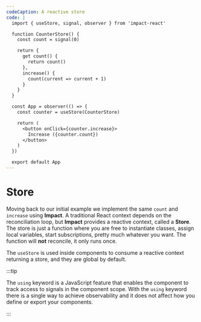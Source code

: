 ```yaml
---
codeCaption: A reactive store
code: |
  import { useStore, signal, observer } from 'impact-react'

  function CounterStore() {
    const count = signal(0)

    return {
      get count() {
        return count()
      },
      increase() {
        count(current => current + 1)
      }
    }
  }

  const App = observer(() => {
    const counter = useStore(CounterStore)

    return (
      <button onClick={counter.increase}>
        Increase ({counter.count})
      </button>
    )
  })

  export default App
---
```


# Store

<ClientOnly>
  <Playground />
</ClientOnly>

Moving back to our initial example we implement the same `count` and `increase` using **Impact**. A traditional React context depends on the reconciliation loop, but **Impact** provides a reactive context, called a **Store**. The store is just a function where you are free to instantiate classes, assign local variables, start subscriptions, pretty much whatever you want. The function will **not** reconcile, it only runs once.

The `useStore` is used inside components to consume a reactive context returning a store, and they are global by default.

:::tip

The `using` keyword is a JavaScript feature that enables the component to track access to signals in the component scope. With the `using` keyword there is a single way to achieve observability and it does not affect how you define or export your components.

:::
